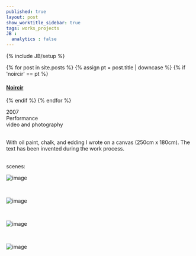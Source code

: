 ```yaml
---
published: true
layout: post
show_worktitle_sidebar: true
tags: works_projects
JB :
  analytics : false
---
```


{% include JB/setup %}


{% for post in site.posts %}
	{% assign pt = post.title | downcase %}
	{% if 'noircir' == pt %}
<h4><a href="{{ BASE_PATH }}{{ post.url }}">Noircir</a></h4>
	{% endif %}
{% endfor %}

<p>
2007<br />
Performance<br />
video and photography<br /><br />

With oil paint, chalk, and edding I wrote on a canvas (250cm x 180cm). The text has been invented during the work process.<br />
</p>

<p> <br />scenes:<br /></p>

<img src="{{ site.url }}/images/noircir1.jpg" alt="image">
<p>&nbsp;</p>
<img src="{{ site.url }}/images/noircir2.jpg" alt="image">
<p>&nbsp;</p>
<img src="{{ site.url }}/images/noircir3.jpg" alt="image">
<p>&nbsp;</p>
<img src="{{ site.url }}/images/noircir4.jpg" alt="image">

